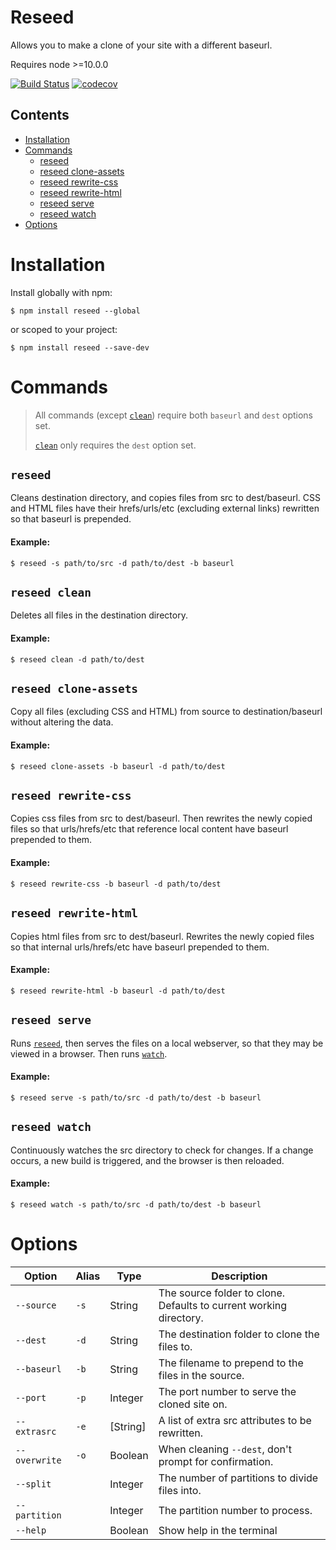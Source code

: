 # Reseed
Allows you to make a clone of your site with a different baseurl.

Requires node >=10.0.0

[![Build Status](https://travis-ci.com/CloudCannon/reseed.svg?token=PCpTqbePqYxMDyjhMTKF&branch=master)](https://travis-ci.com/CloudCannon/reseed)
[![codecov](https://codecov.io/gh/CloudCannon/reseed/branch/master/graph/badge.svg?token=Q4yyn9DLZ6)](https://codecov.io/gh/CloudCannon/reseed)



## Contents
- [Installation](#installation)
- [Commands](#commands)
	- [reseed](#reseed)
	- [reseed clone-assets](#reseed-clone-assets)
	- [reseed rewrite-css](#reseed-rewrite-css)
	- [reseed rewrite-html](#reseed-rewrite-html)
	- [reseed serve](#reseed-serve)
	- [reseed watch](#reseed-watch)
- [Options](#Options)


# Installation

Install globally with npm:

```Shell
$ npm install reseed --global
```

or scoped to your project:

```Shell
$ npm install reseed --save-dev
```

# Commands

> All commands (except [```clean```](#reseed-clean)) require both `baseurl` and `dest` options set.
>
> [```clean```](#reseed-clean) only requires the `dest` option set.

## ```reseed```
Cleans destination directory, and copies files from src to dest/baseurl.
CSS and HTML files have their hrefs/urls/etc (excluding external links) rewritten so that baseurl is prepended.

#### Example:
```shell
$ reseed -s path/to/src -d path/to/dest -b baseurl
```



## ```reseed clean```

Deletes all files in the destination directory.

#### Example:
```
$ reseed clean -d path/to/dest
```


## ```reseed clone-assets```
Copy all files (excluding CSS and HTML) from source to destination/baseurl without altering the data.

#### Example:
```Shell
$ reseed clone-assets -b baseurl -d path/to/dest
```


## ```reseed rewrite-css```
Copies css files from src to dest/baseurl.
Then rewrites the newly copied files so that urls/hrefs/etc that reference local
content have baseurl prepended to them.

#### Example:
```
$ reseed rewrite-css -b baseurl -d path/to/dest
```


## ```reseed rewrite-html```
Copies html files from src to dest/baseurl.
Rewrites the newly copied files so that internal urls/hrefs/etc have baseurl prepended to them.

#### Example:
```
$ reseed rewrite-html -b baseurl -d path/to/dest
```


## ```reseed serve```
Runs [```reseed```](#reseed), then serves the files on a local webserver, so that they may be viewed in a browser. Then runs [```watch```](#reseed-watch).

#### Example:
```
$ reseed serve -s path/to/src -d path/to/dest -b baseurl
```


## ```reseed watch```
Continuously watches the src directory to check for changes. If a change
occurs, a new build is triggered, and the browser is then reloaded.

#### Example:
```
$ reseed watch -s path/to/src -d path/to/dest -b baseurl
```

# Options

Option        | Alias | Type    | Description
------------- | ----- | ------- | -----------
`--source`    | `-s`  | String  | The source folder to clone. Defaults to current working directory.
`--dest`      | `-d`  | String  | The destination folder to clone the files to.
`--baseurl`   | `-b`  | String  | The filename to prepend to the files in the source.
`--port`      | `-p`  | Integer | The port number to serve the cloned site on.
`--extrasrc`  | `-e`  | [String]| A list of extra src attributes to be rewritten.
`--overwrite` | `-o`  | Boolean | When cleaning `--dest`, don't prompt for confirmation.
`--split`     |       | Integer | The number of partitions to divide files into.
`--partition` |       | Integer | The partition number to process.
`--help`      |       | Boolean | Show help in the terminal